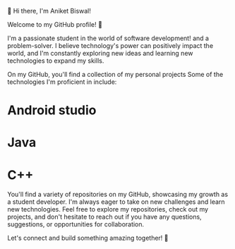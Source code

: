 👋 Hi there, I'm Aniket Biswal!

Welcome to my GitHub profile! 🌟

I'm a passionate student in the world of software development! and a problem-solver. 
I believe technology's power can positively impact the world, and I'm constantly exploring new ideas and learning new technologies to expand my skills.

On my GitHub, you'll find a collection of my personal projects
Some of the technologies I'm proficient in include:

# Android studio
# Java
# C++

You'll find a variety of repositories on my GitHub, showcasing my growth as a student developer.
I'm always eager to take on new challenges and learn new technologies. Feel free to explore my repositories, check out my projects, and don't hesitate to reach out if you have any questions, suggestions, or opportunities for collaboration.

Let's connect and build something amazing together! 🚀
